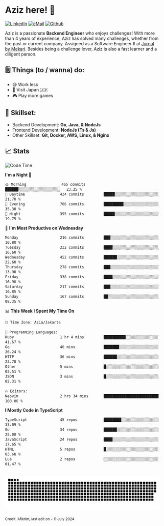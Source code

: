 # Aziz here! 👋

[![LinkedIn](https://img.shields.io/static/v1?message=afikrim&logo=linkedin&label=&color=0077B5&logoColor=white&labelColor=&style=for-the-badge)](https://www.linkedin.com/in/afikrim)
[![eMail](https://img.shields.io/static/v1?message=afikrim10@gmail.com&logo=gmail&label=&color=D14836&logoColor=white&labelColor=&style=for-the-badge)](mailto:afikrim10@gmail.com)
[![Github](https://komarev.com/ghpvc/?username=afikrim&label=Visitors&style=for-the-badge)](https://www.github.com/afikrim)

<!--Introduction-->
Aziz is a passionate **Backend Engineer** who enjoys challenges! With more than 4 years of experience, Aziz has solved many challenges, whether from the past or current company. Assigned as a Software Engineer II at [Jurnal by Mekari](https://jurnal.id). Besides being a challenge lover, Aziz is also a fast learner and a diligent person.

<!--Things TODO-->
## 🗒️ Things (to / wanna) do:

- 😆 Work less
- 🚀 Visit Japan 🇯🇵
- 🎮 Play more games

<!--Skillset-->
## 🏅 Skillset:

- Backend Development: **Go, Java, & NodeJs**
- Frontend Development: **NodeJs (Ts & Js)**
- Other Skillset: **Git, Docker, AWS, Linux, & Nginx**

## 📈 Stats  

<!--START_SECTION:waka-->
![Code Time](http://img.shields.io/badge/Code%20Time-1%2C976%20hrs%2050%20mins-blue)

**I'm a Night 🦉** 

```text
🌞 Morning                465 commits         ██████░░░░░░░░░░░░░░░░░░░   23.25 % 
🌆 Daytime                434 commits         █████░░░░░░░░░░░░░░░░░░░░   21.70 % 
🌃 Evening                706 commits         █████████░░░░░░░░░░░░░░░░   35.30 % 
🌙 Night                  395 commits         █████░░░░░░░░░░░░░░░░░░░░   19.75 % 
```
📅 **I'm Most Productive on Wednesday** 

```text
Monday                   216 commits         ███░░░░░░░░░░░░░░░░░░░░░░   10.80 % 
Tuesday                  332 commits         ████░░░░░░░░░░░░░░░░░░░░░   16.60 % 
Wednesday                452 commits         ██████░░░░░░░░░░░░░░░░░░░   22.60 % 
Thursday                 278 commits         ███░░░░░░░░░░░░░░░░░░░░░░   13.90 % 
Friday                   338 commits         ████░░░░░░░░░░░░░░░░░░░░░   16.90 % 
Saturday                 217 commits         ███░░░░░░░░░░░░░░░░░░░░░░   10.85 % 
Sunday                   167 commits         ██░░░░░░░░░░░░░░░░░░░░░░░   08.35 % 
```


📊 **This Week I Spent My Time On** 

```text
🕑︎ Time Zone: Asia/Jakarta

💬 Programming Languages: 
Ruby                     1 hr 4 mins         ██████████░░░░░░░░░░░░░░░   41.67 % 
Go                       40 mins             ███████░░░░░░░░░░░░░░░░░░   26.24 % 
HTTP                     36 mins             ██████░░░░░░░░░░░░░░░░░░░   23.78 % 
Other                    5 mins              █░░░░░░░░░░░░░░░░░░░░░░░░   03.51 % 
JSON                     3 mins              █░░░░░░░░░░░░░░░░░░░░░░░░   02.31 % 

🔥 Editors: 
Neovim                   2 hrs 34 mins       █████████████████████████   100.00 % 
```

**I Mostly Code in TypeScript** 

```text
TypeScript               45 repos            ████████░░░░░░░░░░░░░░░░░   33.09 % 
Go                       34 repos            ██████░░░░░░░░░░░░░░░░░░░   25.00 % 
JavaScript               24 repos            ████░░░░░░░░░░░░░░░░░░░░░   17.65 % 
HTML                     5 repos             █░░░░░░░░░░░░░░░░░░░░░░░░   03.68 % 
Lua                      2 repos             ░░░░░░░░░░░░░░░░░░░░░░░░░   01.47 % 
```




<!--END_SECTION:waka-->


<br clear="both">

<div align="center">
  <img src="https://raw.githubusercontent.com/afikrim/afikrim/output/snake.svg" alt="Snake animation" />
</div>


<sub>Credit: Afikrim, last edit on - 11 July 2024</sub>
